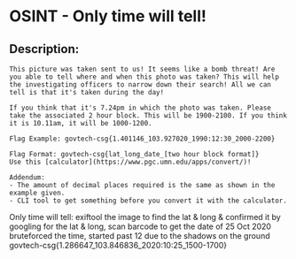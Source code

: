# OSINT - Only time will tell!

## Description: 
```
This picture was taken sent to us! It seems like a bomb threat! Are you able to tell where and when this photo was taken? This will help the investigating officers to narrow down their search! All we can tell is that it's taken during the day!

If you think that it's 7.24pm in which the photo was taken. Please take the associated 2 hour block. This will be 1900-2100. If you think it is 10.11am, it will be 1000-1200.

Flag Example: govtech-csg{1.401146_103.927020_1990:12:30_2000-2200}

Flag Format: govtech-csg{lat_long_date_[two hour block format]}
Use this [calculator](https://www.pgc.umn.edu/apps/convert/)!

Addendum:
- The amount of decimal places required is the same as shown in the example given.
- CLI tool to get something before you convert it with the calculator.
```


Only time will tell: exiftool the image to find the lat & long & confirmed it by googling for the lat & long, scan barcode to get the date of 25 Oct 2020
bruteforced the time, started past 12 due to the shadows on the ground 
govtech-csg{1.286647_103.846836_2020:10:25_1500-1700}
